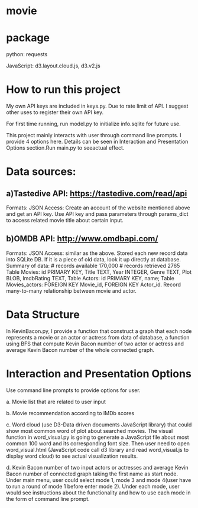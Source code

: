 # movie
# package
python: requests

JavaScript: d3.layout.cloud.js, d3.v2.js
# How to run this project
My own API keys are included in keys.py. Due to rate limit of API. I suggest other uses to register their own API key. 

For first time running, run model.py to initialize info.sqlite for future use.

This project mainly interacts with user through command line prompts. I provide 4 options here. Details can be seen in Interaction and Presentation Options section.Run main.py to seeactual effect.

# Data sources:
## a)Tastedive API: https://tastedive.com/read/api
Formats: JSON
Access:  Create an account of the website mentioned above and get an API key. Use API key and pass parameters through params_dict to access related movie title about certain input. 

## b)OMDB API: http://www.omdbapi.com/
Formats: JSON
Access: similar as the above. Stored each new record data into SQLite DB. If it is a piece of old data, look it up directly at database.
Summary of data: # records available 170,000 # records retrieved 2765
Table Movies: id PRIMARY KEY, Title TEXT, Year INTEGER, Genre TEXT, Plot BLOB, ImdbRating TEXT, 
Table Actors: id PRIMARY KEY, name; 
Table Movies_actors: FOREIGN KEY Movie_id, FOREIGN KEY Actor_id. Record many-to-many relationship between movie and actor. 

# Data Structure
In KevinBacon.py, I provide a function that construct a graph that each node represents a movie or an actor or actress from data of database, a function using BFS that compute Kevin Bacon number of two actor or actress and average Kevin Bacon number of the whole connected graph.

# Interaction and Presentation Options
Use command line prompts to provide options for user. 

a.	Movie list that are related to user input 

b.	Movie recommendation according to IMDb scores

c.	Word cloud (use D3-Data driven documents JavaScript library) that could show most common word of plot about searched movies. The visual function in word_visual.py is going to generate a JavaScript file about most common 100 word and its corresponding font size. Then user need to open word_visual.html (JavaScript code call d3 library and read word_visual.js to display word cloud) to see actual visualization results.  

d.	Kevin Bacon number of two input actors or actresses and average Kevin Bacon number of connected graph taking the first name as start node. Under main menu, user could select mode 1, mode 3 and mode 4(user have to run a round of mode 1 before enter mode 2). Under each mode, user would see instructions about the functionality and how to use each mode in the form of command line prompt. 









